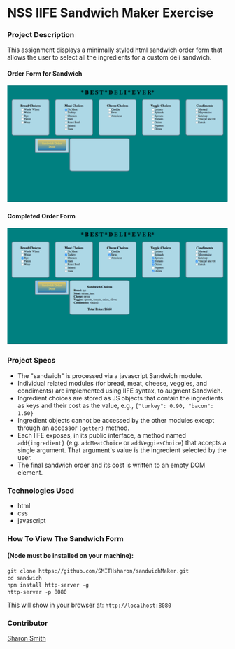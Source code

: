 # NSS IIFE Sandwich Maker Exercise

### Project Description 
This assignment displays a minimally styled html sandwich order form that allows the user to select all the ingredients for a custom deli sandwich. 

#### Order Form for Sandwich
![Sandwich Maker Screengrab](https://raw.githubusercontent.com/SMITHsharon/sandwichMaker/master/screen/sandwich%20maker%20screen%20shot%201.png)

#### Completed Order Form
![Sandwich Maker Screengrab](https://raw.githubusercontent.com/SMITHsharon/sandwichMaker/scripts/screen/sandwich%20maker%20screen%20shot%202.png)

### Project Specs
- The "sandwich" is processed via a javascript Sandwich module. 
- Individual related modules (for bread, meat, cheese, veggies, and condiments) are implemented using IIFE syntax, to augment Sandwich. 
- Ingredient choices are stored as JS objects that contain the ingredients as keys and their cost as the value, e.g., `{"turkey": 0.90, "bacon": 1.50}`
- Ingredient objects cannot be accessed by the other modules except through an accessor `(getter)` method.
- Each IIFE exposes, in its public interface, a method named `add{ingredient}` (e.g. `addMeatChoice` or `addVeggiesChoice`) that accepts a single argument. That argument's value is the ingredient selected by the user.
- The final sandwich order and its cost is written to an empty DOM element. 


### Technologies Used
- html
- css
- javascript


### How To View The Sandwich Form 
#### (Node must be installed on your machine):
```
git clone https://github.com/SMITHsharon/sandwichMaker.git
cd sandwich
npm install http-server -g
http-server -p 8080
```

This will show in your browser at: `http://localhost:8080`

### Contributor
[Sharon Smith](https://github.com/SMITHsharon)

